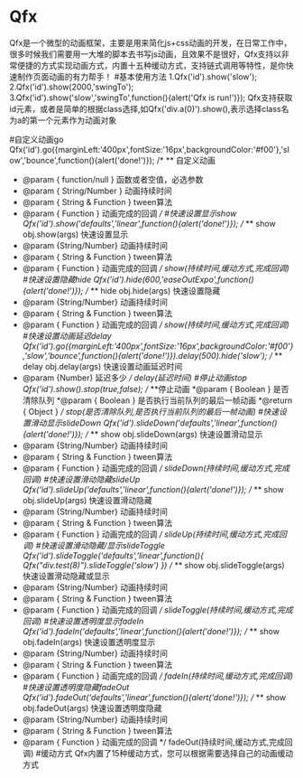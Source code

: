 # Qfx
Qfx是一个微型的动画框架，主要是用来简化js+css动画的开发，在日常工作中，很多时候我们需要用一大堆的脚本去书写js动画，且效果不是很好，Qfx支持以非常便捷的方式实现动画方式，内置十五种缓动方式，支持链式调用等特性，是你快速制作页面动画的有力帮手！
#基本使用方法
1.Qfx('id').show('slow');
2.Qfx('id').show(2000,'swingTo');
3.Qfx('id').show('slow','swingTo',function(){alert('Qfx is run!')});
Qfx支持获取id元素，或者是简单的根据class选择,如Qfx('div.a(0)').show(),表示选择class名为a的第一个元素作为动画对象

#自定义动画go
Qfx('id').go({marginLeft:'400px',fontSize:'16px',backgroundColor:'#f00'},'slow','bounce',function(){alert('done!')});
/*
** 自定义动画
* @param { function/null } 函数或者空值，必选参数
* @param { String/Number } 动画持续时间
* @param { String & Function  } tween算法
* @param { Function } 动画完成的回调
*/
#快速设置显示show
Qfx('id').show('defaults','linear',function(){alert('done!')});
/*
** show obj.show(args) 快速设置显示
* @param {String/Number} 动画持续时间
* @param { String & Function  } tween算法
* @param { Function } 动画完成的回调
*/
show(持续时间,缓动方式,完成回调)
#快速设置隐藏hide
Qfx('id').hide(600,'easeOutExpo',function(){alert('done!')});
/*
** hide obj.hide(args) 快速设置隐藏
* @param {String/Number} 动画持续时间
* @param { String & Function  } tween算法
* @param { Function } 动画完成的回调
*/
show(持续时间,缓动方式,完成回调)
#快速设置动画延迟delay
Qfx('id').go({marginLeft:'400px',fontSize:'16px',backgroundColor:'#f00'},'slow','bounce',function(){alert('done!')}).delay(500).hide('slow');
/*
** delay obj.delay(args) 快速设置动画延迟时间
* @param {Number} 延迟多少
*/
delay(延迟时间)
#停止动画stop
Qfx('id').show().stop(true,false);
/*
**停止动画
*@param { Boolean } 是否清除队列
*@param { Boolean } 是否执行当前队列的最后一帧动画
*@return { Object }
*/
stop(是否清除队列,是否执行当前队列的最后一帧动画)
#快速设置滑动显示slideDown
Qfx('id').slideDown('defaults','linear',function(){alert('done!')});
/*
** show obj.slideDown(args) 快速设置滑动显示
* @param {String/Number} 动画持续时间
* @param { String & Function  } tween算法
* @param { Function } 动画完成的回调
*/
slideDown(持续时间,缓动方式,完成回调)
#快速设置滑动隐藏slideUp
Qfx('id').slideUp('defaults','linear',function(){alert('done!')});
/*
** show obj.slideUp(args) 快速设置滑动隐藏
* @param {String/Number} 动画持续时间
* @param { String & Function  } tween算法
* @param { Function } 动画完成的回调
*/
slideUp(持续时间,缓动方式,完成回调)
#快速设置滑动隐藏/显示slideToggle
Qfx('id').slideToggle('defaults','linear',function(){
			Qfx("div.test(8)").slideToggle('slow')
		})
/*
** show obj.slideToggle(args) 快速设置滑动隐藏或显示
* @param {String/Number} 动画持续时间
* @param { String & Function  } tween算法
* @param { Function } 动画完成的回调
*/
slideToggle(持续时间,缓动方式,完成回调)
#快速设置透明度显示fadeIn
Qfx('id').fadeIn('defaults','linear',function(){alert('done!')});
/*
** show obj.fadeIn(args) 快速设置透明度显示
* @param {String/Number} 动画持续时间
* @param { String & Function  } tween算法
* @param { Function } 动画完成的回调
*/
fadeIn(持续时间,缓动方式,完成回调)
#快速设置透明度隐藏fadeOut
Qfx('id').fadeOut('defaults','linear',function(){alert('done!')});
/*
** show obj.fadeOut(args) 快速设置透明度隐藏
* @param {String/Number} 动画持续时间
* @param { String & Function  } tween算法
* @param { Function } 动画完成的回调
*/
fadeOut(持续时间,缓动方式,完成回调)
#缓动方式
Qfx内置了15种缓动方式，您可以根据需要选择自己的动画缓动方式
